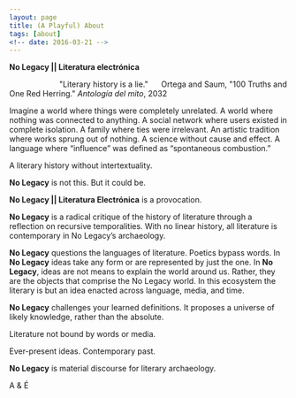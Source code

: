 ```yaml
---
layout: page
title: (A Playful) About
tags: [about]
<!-- date: 2016-03-21 -->
---
```



**No Legacy \|\| Literatura electrónica**

&nbsp;&nbsp;&nbsp;&nbsp;&nbsp;&nbsp;&nbsp;&nbsp;&nbsp;&nbsp;&nbsp;&nbsp;&nbsp;&nbsp;&nbsp;&nbsp;&nbsp;&nbsp;&nbsp;&nbsp;&nbsp;&nbsp;&nbsp;"Literary history is a lie." 
&nbsp;&nbsp;&nbsp;&nbsp;&nbsp;Ortega and Saum, "100 Truths and One Red Herring." *Antología del mito*, 2032

Imagine a world where things were completely unrelated. A world where nothing was connected to anything. A social network where users existed in complete isolation. A family where ties were irrelevant. An artistic tradition where works sprung out of nothing. A science without cause and effect. A language where “influence” was defined as “spontaneous combustion.”

A literary history without intertextuality.

**No Legacy** is not this.
But it could be.

**No Legacy \|\| Literatura Electrónica** is a provocation.

**No Legacy** is a radical critique of the history of literature through a reflection on recursive temporalities. With no linear history, all literature is contemporary in No Legacy’s archaeology.

**No Legacy** questions the languages of literature. Poetics bypass words. In **No Legacy** ideas take any form or are represented by just the one. In **No Legacy**, ideas are not means to explain the world around us. Rather, they are the objects that comprise the No Legacy world. In this ecosystem the literary is but an idea enacted across language, media, and time.

**No Legacy** challenges your learned definitions. It proposes a universe of likely knowledge, rather than the absolute.

Literature not bound by words or media.

Ever-present ideas. Contemporary past.

**No Legacy** is material discourse for literary archaeology.

A & É
